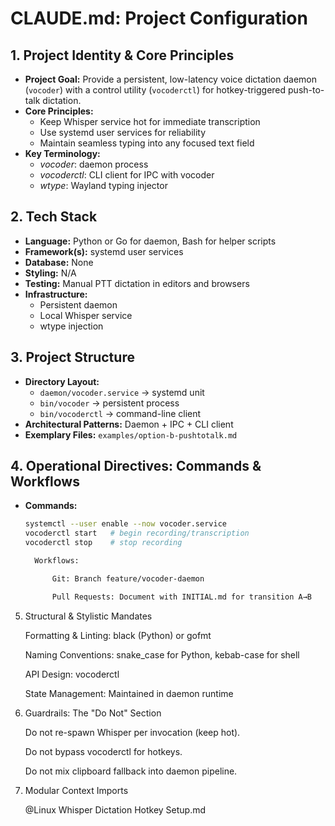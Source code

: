 # CLAUDE.md: Project Configuration

## 1. Project Identity & Core Principles
- **Project Goal:** Provide a persistent, low-latency voice dictation daemon (`vocoder`) with a control utility (`vocoderctl`) for hotkey-triggered push-to-talk dictation.
- **Core Principles:** 
  - Keep Whisper service hot for immediate transcription
  - Use systemd user services for reliability
  - Maintain seamless typing into any focused text field
- **Key Terminology:** 
  - *vocoder*: daemon process
  - *vocoderctl*: CLI client for IPC with vocoder
  - *wtype*: Wayland typing injector

## 2. Tech Stack
- **Language:** Python or Go for daemon, Bash for helper scripts
- **Framework(s):** systemd user services
- **Database:** None
- **Styling:** N/A
- **Testing:** Manual PTT dictation in editors and browsers
- **Infrastructure:** 
  - Persistent daemon
  - Local Whisper service
  - wtype injection

## 3. Project Structure
- **Directory Layout:**
  - `daemon/vocoder.service` → systemd unit
  - `bin/vocoder` → persistent process
  - `bin/vocoderctl` → command-line client
- **Architectural Patterns:** Daemon + IPC + CLI client
- **Exemplary Files:** `examples/option-b-pushtotalk.md`

## 4. Operational Directives: Commands & Workflows
- **Commands:**
  ```bash
  systemctl --user enable --now vocoder.service
  vocoderctl start   # begin recording/transcription
  vocoderctl stop    # stop recording

    Workflows:

        Git: Branch feature/vocoder-daemon

        Pull Requests: Document with INITIAL.md for transition A→B

5. Structural & Stylistic Mandates

    Formatting & Linting: black (Python) or gofmt

    Naming Conventions: snake_case for Python, kebab-case for shell

    API Design: vocoderctl <command>

    State Management: Maintained in daemon runtime

6. Guardrails: The "Do Not" Section

    Do not re-spawn Whisper per invocation (keep hot).

    Do not bypass vocoderctl for hotkeys.

    Do not mix clipboard fallback into daemon pipeline.

7. Modular Context Imports

    @Linux Whisper Dictation Hotkey Setup.md
